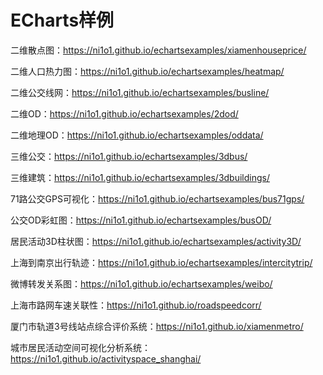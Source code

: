 # ECharts样例

二维散点图：https://ni1o1.github.io/echartsexamples/xiamenhouseprice/

二维人口热力图：https://ni1o1.github.io/echartsexamples/heatmap/

二维公交线网：https://ni1o1.github.io/echartsexamples/busline/

二维OD：https://ni1o1.github.io/echartsexamples/2dod/

二维地理OD：https://ni1o1.github.io/echartsexamples/oddata/

三维公交：https://ni1o1.github.io/echartsexamples/3dbus/

三维建筑：https://ni1o1.github.io/echartsexamples/3dbuildings/

71路公交GPS可视化：https://ni1o1.github.io/echartsexamples/bus71gps/

公交OD彩虹图：https://ni1o1.github.io/echartsexamples/busOD/

居民活动3D柱状图：https://ni1o1.github.io/echartsexamples/activity3D/

上海到南京出行轨迹：https://ni1o1.github.io/echartsexamples/intercitytrip/

微博转发关系图：https://ni1o1.github.io/echartsexamples/weibo/

上海市路网车速关联性：https://ni1o1.github.io/roadspeedcorr/

厦门市轨道3号线站点综合评价系统：https://ni1o1.github.io/xiamenmetro/

城市居民活动空间可视化分析系统：https://ni1o1.github.io/activityspace_shanghai/

